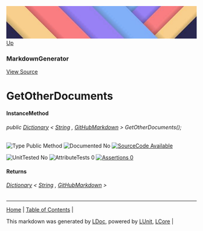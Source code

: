![](../Content/LDoc-banner-small.png "")
[Up](MarkdownGenerator.md)
### MarkdownGenerator
[View Source](../Markdown/MarkdownGenerator.cs)
# GetOtherDocuments
#### InstanceMethod
###### public  <a href="https://www.google.com/#q=C%23+System.Collections.Generic.Dictionary&lt;TKey, TValue&gt;" alt="Search for 'System.Collections.Generic.Dictionary<TKey, TValue>'" target="_blank">Dictionary</a> &lt; <a href="https://www.google.com/#q=C%23+System.String" alt="Search for 'System.String'" target="_blank">String</a> , [GitHubMarkdown](GitHubMarkdown.md) &gt; GetOtherDocuments();

![Type Public Method](http://b.repl.ca/v1/Type-Public%20Method-lightgrey.png "") ![Documented No](http://b.repl.ca/v1/Documented-No-red.png "") [![SourceCode Available](http://b.repl.ca/v1/SourceCode-Available-brightgreen.png "")](../Markdown/MarkdownGenerator.cs#L296)

![UnitTested No](http://b.repl.ca/v1/UnitTested-No-lightgrey.png "") ![AttributeTests 0](http://b.repl.ca/v1/AttributeTests-0-lightgrey.png "") [![Assertions 0](http://b.repl.ca/v1/Assertions-0-lightgrey.png "")](../Markdown/MarkdownGenerator.cs)
#### Returns
######  <a href="https://www.google.com/#q=C%23+System.Collections.Generic.Dictionary&lt;TKey, TValue&gt;" alt="Search for 'System.Collections.Generic.Dictionary<TKey, TValue>'" target="_blank">Dictionary</a> &lt; <a href="https://www.google.com/#q=C%23+System.String" alt="Search for 'System.String'" target="_blank">String</a> , [GitHubMarkdown](GitHubMarkdown.md) &gt;
---

[Home](../../README.md) | [Table of Contents](../../TableOfContents.md) | 


This markdown was generated by [LDoc](https://github.com/CodeSingularity/LDoc), powered by [LUnit](https://github.com/CodeSingularity/LUnit), [LCore](https://github.com/CodeSingularity/LCore) | 

